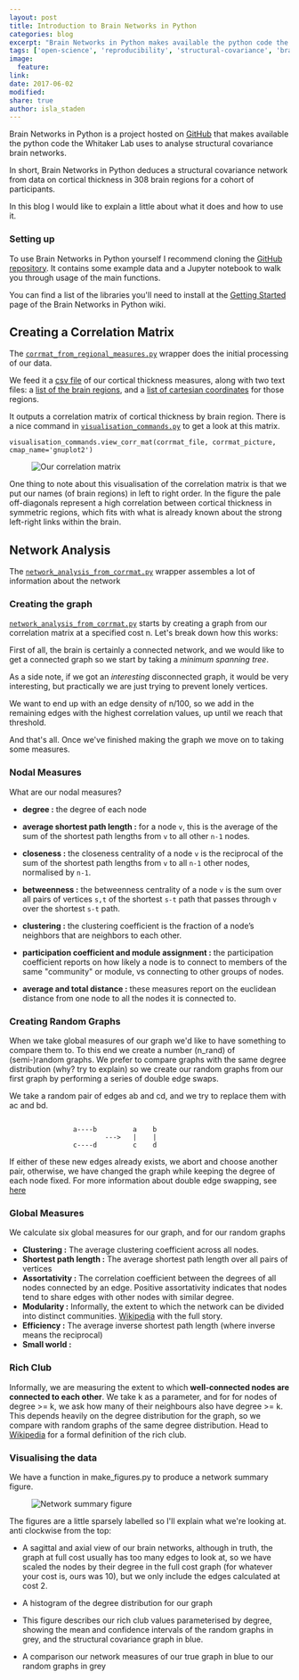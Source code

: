 ```yaml
---
layout: post
title: Introduction to Brain Networks in Python
categories: blog
excerpt: "Brain Networks in Python makes available the python code the Whitaker Lab uses to analyse structural covariance brain networks."
tags: ['open-science', 'reproducibility', 'structural-covariance', 'brain-networks']
image:
  feature:
link:
date: 2017-06-02
modified:
share: true
author: isla_staden
---
```


Brain Networks in Python is a project hosted on [GitHub](https://github.com/WhitakerLab/BrainNetworksInPython) that makes available the python code the Whitaker Lab uses to analyse structural covariance brain networks.

In short, Brain Networks in Python deduces a structural covariance network from data on cortical thickness in 308 brain regions for a cohort of participants.

In this blog I would like to explain a little about what it does and how to use it.

### Setting up

To use Brain Networks in Python yourself I recommend cloning the [GitHub repository](https://github.com/WhitakerLab/BrainNetworksInPython). It contains some example data and a Jupyter notebook to walk you through usage of the main functions.

You can find a list of the libraries you'll need to install at the [Getting Started](https://github.com/WhitakerLab/BrainNetworksInPython/wiki/Getting-Started) page of the Brain Networks in Python wiki.

## Creating a Correlation Matrix

The [`corrmat_from_regional_measures.py`](https://github.com/WhitakerLab/BrainNetworksInPython/blob/master/WRAPPERS/corrmat_from_regionalmeasures.py) wrapper does the initial processing of our data.

We feed it a [csv file](https://github.com/WhitakerLab/BrainNetworksInPython/blob/master/exemplary_brains/PARC_500aparc_thickness_behavmerge.csv) of our cortical thickness measures, along with two text files: a [list of the brain regions](https://github.com/WhitakerLab/BrainNetworksInPython/blob/master/exemplary_brains/500.names.txt), and a [list of cartesian coordinates](https://github.com/WhitakerLab/BrainNetworksInPython/blob/master/exemplary_brains/500.centroids.txt) for those regions.

It outputs a correlation matrix of cortical thickness by brain region. There is a nice command in [`visualisation_commands.py`](https://github.com/WhitakerLab/BrainNetworksInPython/blob/master/SCRIPTS/visualisation_commands.py) to get a look at this matrix.   

```
visualisation_commands.view_corr_mat(corrmat_file, corrmat_picture, cmap_name='gnuplot2')  
```

<figure>
	<a>
    <img src="/images/corrmat_picture.png"
         alt="Our correlation matrix">
  </a>
</figure>

One thing to note about this visualisation of the correlation matrix is that we put our names (of brain regions) in left to right order. In the figure the pale off-diagonals represent a high correlation between cortical thickness in symmetric regions, which fits with what is already known about the strong left-right links within the brain.


## Network Analysis

The [`network_analysis_from_corrmat.py`](https://github.com/WhitakerLab/BrainNetworksInPython/blob/master/WRAPPERS/network_analysis_from_corrmat.py) wrapper assembles a lot of information about the network

### Creating the graph

[`network_analysis_from_corrmat.py`](https://github.com/WhitakerLab/BrainNetworksInPython/blob/master/WRAPPERS/network_analysis_from_corrmat.py) starts by creating a graph from our correlation matrix at a specified cost n. Let's break down how this works:

First of all, the brain is certainly a connected network, and we would like to get a connected graph so we start by taking a *minimum spanning tree*.

As a side note, if we got an *interesting* disconnected graph, it would be very interesting, but practically we are just trying to prevent lonely vertices.

We want to end up with an edge density of n/100, so we add in the remaining edges with the highest correlation values, up until we reach that threshold.  

And that's all. Once we've finished making the graph we move on to taking some measures.


### Nodal Measures

What are our nodal measures?  

* __degree :__ the degree of each node

* __average shortest path length :__ for a node `v`, this is the average of the sum of the shortest path lengths from `v` to all other `n-1` nodes.

* __closeness :__  the closeness centrality of a node `v` is the reciprocal of the
    sum of the shortest path lengths from `v` to all `n-1` other nodes, normalised by `n-1`.

* __betweenness :__ the betweenness centrality of a node `v` is the sum over all pairs of vertices `s,t` of the shortest `s-t` path that passes through `v` over the shortest `s-t` path.

* __clustering :__ the clustering coefficient is the fraction of a node’s neighbors that are neighbors to each other.

* __participation coefficient and module assignment :__ the participation coefficient reports on how likely a node is to connect to members of the same "community" or module, vs connecting to other groups of nodes.

* __average and total distance :__ these measures report on the euclidean distance from one node to all the nodes it is connected to.

### Creating Random Graphs

When we take global measures of our graph we'd like to have something to compare them to. To this end we create a number (n_rand) of (semi-)random graphs. We prefer to compare graphs with the same degree distribution (why? try to explain) so we create our random graphs from our first graph by performing a series of double edge swaps.

We take a random pair of edges ab and cd, and we try to replace them with ac and bd.

```

                a----b         a    b
                        --->   |    |
                c----d         c    d

```

If either of these new edges already exists, we abort and choose another pair, otherwise, we have changed the graph while keeping the degree of each node fixed.
For more information about double edge swapping, see [here](http://citeseerx.ist.psu.edu/viewdoc/summary?doi=10.1.1.12.9062)

### Global Measures

We calculate six global measures for our graph, and for our random graphs

* __Clustering :__ The average clustering coefficient across all nodes.
* __Shortest path length :__ The average shortest path length over all pairs of vertices
* __Assortativity :__ The correlation coefficient between the degrees of all nodes connected by an edge. Positive assortativity indicates that nodes tend to share edges with other nodes with similar degree.
* __Modularity :__ Informally, the extent to which the network can be divided into distinct communities. [Wikipedia](https://en.wikipedia.org/wiki/Modularity_(networks)) with the full story.
* __Efficiency :__ The average inverse shortest path length (where inverse means the reciprocal)
* __Small world :__

### Rich Club

Informally, we are measuring the extent to which __well-connected nodes are connected to each other__. We take k as a parameter, and for for nodes of degree >= k, we ask how many of their neighbours also have degree >= k. This depends heavily on the degree distribution for the graph, so we compare with random graphs of the same degree distribution. Head to [Wikipedia](https://en.wikipedia.org/wiki/Rich-club_coefficient) for a formal definition of the rich club.

### Visualising the data

We have a function in make_figures.py to produce a network summary figure.

<figure>
	<a>
    <img src="/images/NetworkSummary.png"
         alt="Network summary figure">
  </a>
</figure>

The figures are a little sparsely labelled so I'll explain what we're looking at.  
anti clockwise from the top:

* A sagittal and axial view of our brain networks, although in truth, the graph at full cost usually has too many edges to look at, so we have scaled the nodes by their degree in the full cost graph (for whatever your cost is, ours was 10), but we only include the edges calculated at cost 2.

* A histogram of the degree distribution for our graph

* This figure describes our rich club values parameterised by degree, showing the mean and confidence intervals of the random graphs in grey, and the structural covariance graph in blue.

* A comparison our network measures of our true graph in blue to our random graphs in grey
